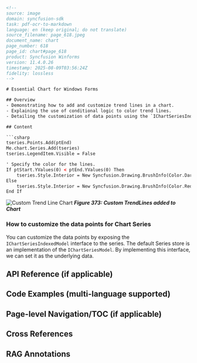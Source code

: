 ```html
<!-- 
source: image
domain: syncfusion-sdk
task: pdf-ocr-to-markdown
language: en (keep original; do not translate)
source_filename: page_618.jpeg
document_name: chart
page_number: 618
page_id: chart#page_618
product: Syncfusion Winforms
version: 11.4.0.26
timestamp: 2025-08-09T03:56:24Z
fidelity: lossless
-->

# Essential Chart for Windows Forms

## Overview
- Demonstrating how to add and customize trend lines in a chart.
- Explaining the use of conditional logic to color trend lines.
- Detailing the customization of data points using the `IChartSeriesIndexedModel` interface.

## Content

```csharp
tseries.Points.Add(ptEnd)
Me.chart.Series.Add(tseries)
tseries.LegendItem.Visible = False

' Specify the color for the lines.
If ptStart.YValues(0) < ptEnd.YValues(0) Then
    tseries.Style.Interior = New Syncfusion.Drawing.BrushInfo(Color.DarkGreen)
Else
    tseries.Style.Interior = New Syncfusion.Drawing.BrushInfo(Color.Red)
End If
```

![Custom Trend Line Chart](figure_373.png)
***Figure 373: Custom TrendLines added to Chart***

### How to customize the data points for Chart Series

You can customize the data points by exposing the `IChartSeriesIndexedModel` interface to the series. The default Series store is an implementation of the `IChartSeriesModel`. By implementing this interface, we can set it as the underlying data.

## API Reference (if applicable)

## Code Examples (multi-language supported)

## Page-level Navigation/TOC (if applicable)

## Cross References

## RAG Annotations
<!-- tags: [charts, trendlines, customization, IChartSeriesIndexedModel, SyncfusionWinforms, 11.4.0.26] keywords: [charts, trendlines, customization, data points, IChartSeriesIndexedModel] -->
```